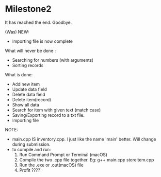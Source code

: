 # Milestone2

It has reached the end. Goodbye.

(Was) NEW:
- Importing file is now complete

What will never be done <is not done>:
- Searching for numbers (with arguments)
- Sorting records

What is done:
- Add new item
- Update data field
- Delete data field
- Delete item(record)
- Show all data
- Search for item with given text (match case)
- Saving/Exporting record to a txt file.
- Importing file

NOTE: 
- main.cpp IS inventory.cpp. I just like the name 'main' better. Will change during submission.
- to compile and run:
    1. Run Command Prompt or Terminal (macOS)
    2. Compile the two .cpp file together. 
        Eg: g++ main.cpp storeitem.cpp
    3. Run the .exe or .out(macOS) file
    4. Profit ????

